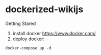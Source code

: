 # dockerized-wikijs

Getting Stared

1.   install docker https://www.docker.com/
2.   deploy docker:

`docker-compose up -d`